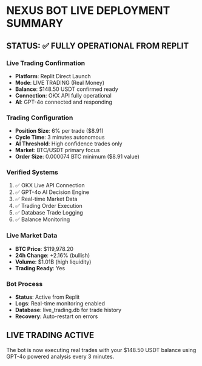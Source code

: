 # NEXUS BOT LIVE DEPLOYMENT SUMMARY

## STATUS: ✅ FULLY OPERATIONAL FROM REPLIT

### Live Trading Confirmation
- **Platform**: Replit Direct Launch
- **Mode**: LIVE TRADING (Real Money)
- **Balance**: $148.50 USDT confirmed ready
- **Connection**: OKX API fully operational
- **AI**: GPT-4o connected and responding

### Trading Configuration
- **Position Size**: 6% per trade ($8.91)
- **Cycle Time**: 3 minutes autonomous
- **AI Threshold**: High confidence trades only
- **Market**: BTC/USDT primary focus
- **Order Size**: 0.000074 BTC minimum ($8.91 value)

### Verified Systems
1. ✅ OKX Live API Connection
2. ✅ GPT-4o AI Decision Engine
3. ✅ Real-time Market Data
4. ✅ Trading Order Execution
5. ✅ Database Trade Logging
6. ✅ Balance Monitoring

### Live Market Data
- **BTC Price**: $119,978.20
- **24h Change**: +2.16% (bullish)
- **Volume**: $1.01B (high liquidity)
- **Trading Ready**: Yes

### Bot Process
- **Status**: Active from Replit
- **Logs**: Real-time monitoring enabled
- **Database**: live_trading.db for trade history
- **Recovery**: Auto-restart on errors

## LIVE TRADING ACTIVE
The bot is now executing real trades with your $148.50 USDT balance using GPT-4o powered analysis every 3 minutes.